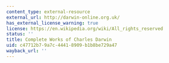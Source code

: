 ```yaml
---
content_type: external-resource
external_url: http://darwin-online.org.uk/
has_external_license_warning: true
license: https://en.wikipedia.org/wiki/All_rights_reserved
status: ''
title: Complete Works of Charles Darwin
uid: c47712b7-9a7c-4441-8909-b1b8be729a47
wayback_url: ''
---
```

